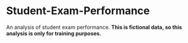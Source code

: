 # Student-Exam-Performance
An analysis of student exam performance. **This is fictional data, so this analysis is only for training purposes.**

